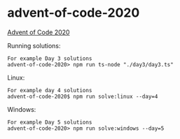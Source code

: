 # advent-of-code-2020
[Advent of Code 2020](https://adventofcode.com/2020/)


Running solutions:
```
For example Day 3 solutions
advent-of-code-2020> npm run ts-node "./day3/day3.ts"
```

Linux: 
```
For example day 4 solutions
advent-of-code-2020$ npm run solve:linux --day=4
```

Windows:
```
For example Day 5 solutions
advent-of-code-2020> npm run solve:windows --day=5
```
